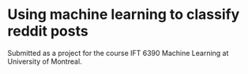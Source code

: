 # Using machine learning to classify reddit posts

Submitted as a project for the course IFT 6390 Machine Learning at University of Montreal.
